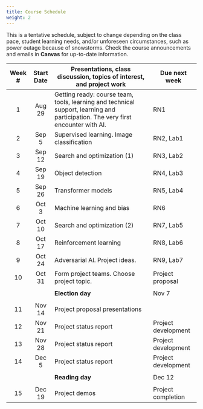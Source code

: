 ```yaml
---
title: Course Schedule
weight: 2
---
```


This is a tentative schedule, subject to change depending on the class pace, student learning needs, and/or unforeseen circumstances, such as power outage because of snowstorms. Check the course announcements and emails in **Canvas** for up-to-date information.

|Week #|Start<br/>Date|Presentations, class discussion, topics of interest, and project work |Due next week|
| :--: | :--: | -- | -- |
|1|Aug 29|Getting ready: course team, tools, learning and technical support, learning and participation. The very first encounter with AI.|RN1| 
|2|Sep 5 |Supervised learning. Image classification |RN2, Lab1| 
|3|Sep 12|Search and optimization (1)|RN3, Lab2|
|4|Sep 19|Object detection|RN4, Lab3|
|5|Sep 26|Transformer models|RN5, Lab4|
|6|Oct 3 |Machine learning and bias|RN6|
|7|Oct 10|Search and optimization (2)|RN7, Lab5|
|8|Oct 17|Reinforcement learning|RN8, Lab6|
|9|Oct 24|Adversarial AI. Project ideas.|RN9, Lab7|
|10|Oct 31|Form project teams. Choose project topic.|Project proposal|
|||
|||**Election day**|Nov 7|
|||
|11|Nov 14|Project proposal presentations||
|12|Nov 21|Project status report|Project development|
|13|Nov 28|Project status report|Project development| 
|14|Dec 5 |Project status report|Project development|
|||
|||**Reading day**|Dec 12|
|||
|15|Dec 19|Project demos|Project completion| 



